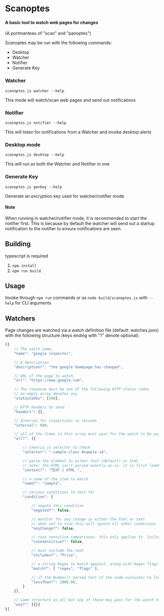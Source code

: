 # Scanoptes
#### A basic tool to watch web pages for changes

(A portmanteau of "scan" and "panoptes")

Scanoptes may be run with the following commands:
* Desktop
* Watcher
* Notifier
* Generate Key

### Watcher
`scanoptes.js watcher --help`

This mode will watch/scan web pages and send out notifications

### Notifier
`scanoptes.js notifier --help`

This will listen for notifications from a Watcher and invoke desktop alerts

### Desktop mode
`scanoptes.js desktop --help`

This will run as both the Watcher and Notifier in one

### Generate Key
`scanoptes.js genkey --help`

Generate an excryption key used for watcher/notifier mode

#### Note
When running in watcher/notifier mode, it is recommended to start the notifier first. This is because by default the
watcher will send out a startup notification to the notifier to ensure notifications are seen.

## Building
typescript is required
1. `npm install`
2. `npm run build`

## Usage
Invoke through `npm run` commands or as `node build/scanoptes.js` with `--help` for CLI arguments

## Watchers
Page changes are watched via a watch definition file (default: watches.json) with the following structure (keys ending with "?" denote optional):

```javascript
[{
    // The watch name,
    "name": "google inspector",

    // A description
    "description?": "the google homepage has changed",

    // URL of the page to watch,
    "url": "https://www.google.com",

    // The response must be one of the following HTTP status codes
    // an empty array denotes any
    "statusCodes": [200],

    // HTTP headers to send
    "headers": {},

    // Interval for inspections in seconds
    "interval": 600,

    // all of the items in this array must pass for the watch to be pass
    "all?": [{

        // Cheerio.js selector to check
        "selector": ".sample-class #sample-id",

        // parse the element to either text (default) or html
        // note: the HTML isn't parsed exactly as-is. it is first loaded via Cheerio and then extracted via `html()`
        "context?": "TEXT | HTML ",

        // a name of the item to watch
        "name?": "sample",

        // various conditions to test for
        "condition": {

            // negate this condition
            "negated?": false,

            // monitor for any change in either the html or text
            // when set to true this will ignore all other conditions
            "anyChange?": false,

            // case sensitive comparisons. this only applies to `includes` when context is TEXT
            "caseSensitive?": false,

            // must include the text
            "includes?": "Price",

            // a string Regex to match against, along with Regex flags
            "match?": [ "regex", "flags" ],

            // if the Number() parsed text of the node evaluates to less than this value
            "lessThan?": 1000.00,
        }
    }],

    // same structure as all but any of these may pass for the watch to pass
    "any?": [{}]
}]
```
